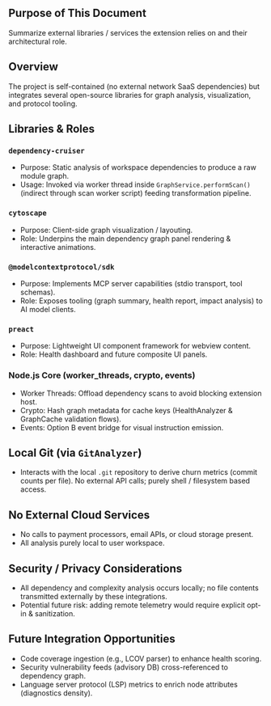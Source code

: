 ## Purpose of This Document

Summarize external libraries / services the extension relies on and their architectural role.

## Overview

The project is self-contained (no external network SaaS dependencies) but integrates several open-source libraries for graph analysis, visualization, and protocol tooling.

## Libraries & Roles

### `dependency-cruiser`

- Purpose: Static analysis of workspace dependencies to produce a raw module graph.
- Usage: Invoked via worker thread inside `GraphService.performScan()` (indirect through scan worker script) feeding transformation pipeline.

### `cytoscape`

- Purpose: Client-side graph visualization / layouting.
- Role: Underpins the main dependency graph panel rendering & interactive animations.

### `@modelcontextprotocol/sdk`

- Purpose: Implements MCP server capabilities (stdio transport, tool schemas).
- Role: Exposes tooling (graph summary, health report, impact analysis) to AI model clients.

### `preact`

- Purpose: Lightweight UI component framework for webview content.
- Role: Health dashboard and future composite UI panels.

### Node.js Core (worker_threads, crypto, events)

- Worker Threads: Offload dependency scans to avoid blocking extension host.
- Crypto: Hash graph metadata for cache keys (HealthAnalyzer & GraphCache validation flows).
- Events: Option B event bridge for visual instruction emission.

## Local Git (via `GitAnalyzer`)

- Interacts with the local `.git` repository to derive churn metrics (commit counts per file). No external API calls; purely shell / filesystem based access.

## No External Cloud Services

- No calls to payment processors, email APIs, or cloud storage present.
- All analysis purely local to user workspace.

## Security / Privacy Considerations

- All dependency and complexity analysis occurs locally; no file contents transmitted externally by these integrations.
- Potential future risk: adding remote telemetry would require explicit opt-in & sanitization.

## Future Integration Opportunities

- Code coverage ingestion (e.g., LCOV parser) to enhance health scoring.
- Security vulnerability feeds (advisory DB) cross-referenced to dependency graph.
- Language server protocol (LSP) metrics to enrich node attributes (diagnostics density).
